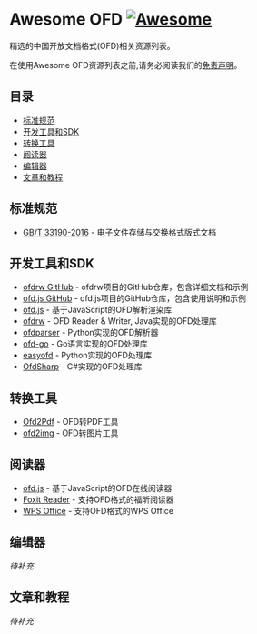 # Awesome OFD [![Awesome](https://awesome.re/badge.svg)](https://awesome.re)

精选的中国开放文档格式(OFD)相关资源列表。

在使用Awesome OFD资源列表之前,请务必阅读我们的[免责声明](DISCLAIMER.md)。

## 目录

- [标准规范](#标准规范)
- [开发工具和SDK](#开发工具和sdk)
- [转换工具](#转换工具)
- [阅读器](#阅读器)
- [编辑器](#编辑器)
- [文章和教程](#文章和教程)


## 标准规范

- [GB/T 33190-2016](https://openstd.samr.gov.cn/bzgk/gb/newGbInfo?hcno=3AF6682D939116B6F5EED53D01A7C8A8) - 电子文件存储与交换格式版式文档

## 开发工具和SDK

- [ofdrw GitHub](https://github.com/ofdrw/ofdrw) - ofdrw项目的GitHub仓库，包含详细文档和示例
- [ofd.js GitHub](https://github.com/DLTech21/ofd.js) - ofd.js项目的GitHub仓库，包含使用说明和示例
- [ofd.js](https://github.com/DLTech21/ofd.js) - 基于JavaScript的OFD解析渲染库
- [ofdrw](https://github.com/ofdrw/ofdrw) - OFD Reader & Writer, Java实现的OFD处理库
- [ofdparser](https://github.com/wangyi160/ofdparser) - Python实现的OFD解析器
- [ofd-go](https://github.com/itlabers/ofd-go) - Go语言实现的OFD处理库
- [easyofd](https://github.com/renoyuan/easyofd) - Python实现的OFD处理库
- [OfdSharp](https://github.com/swpudp/OfdSharp) - C#实现的OFD处理库

## 转换工具

- [Ofd2Pdf](https://github.com/taurusxin/Ofd2Pdf) - OFD转PDF工具
- [ofd2img](https://github.com/geniusnut/ofd2img) - OFD转图片工具

## 阅读器

- [ofd.js](https://github.com/DLTech21/ofd.js) - 基于JavaScript的OFD在线阅读器
- [Foxit Reader](https://www.foxitsoftware.cn/pdf-reader/) - 支持OFD格式的福昕阅读器
- [WPS Office](https://www.wps.cn/) - 支持OFD格式的WPS Office

## 编辑器

*待补充*


## 文章和教程

*待补充*

